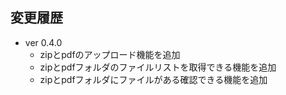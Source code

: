 ## 変更履歴
* ver 0.4.0
  * zipとpdfのアップロード機能を追加
  * zipとpdfフォルダのファイルリストを取得できる機能を追加
  * zipとpdfフォルダにファイルがある確認できる機能を追加